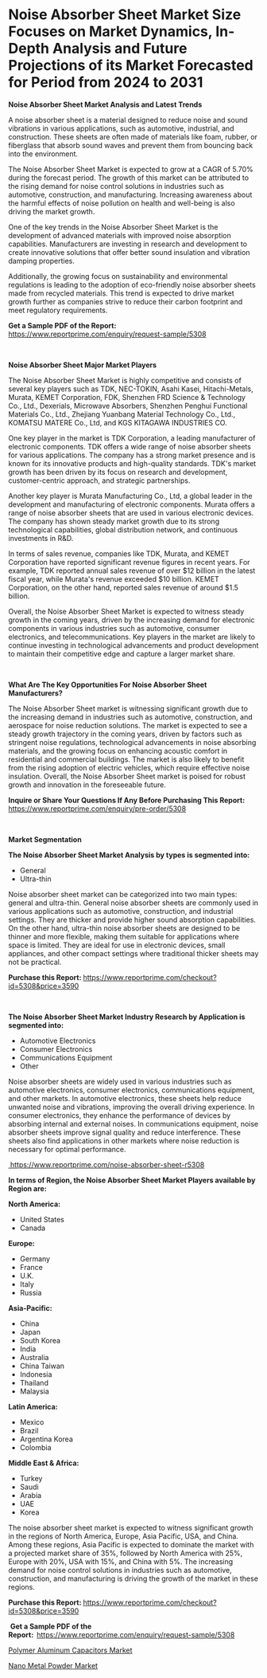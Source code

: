 <p><h1>Noise Absorber Sheet Market Size Focuses on Market Dynamics, In-Depth Analysis and Future Projections of its Market Forecasted for Period from 2024 to 2031</h1></p><p><strong>Noise Absorber Sheet Market Analysis and Latest Trends</strong></p>
<p><p>A noise absorber sheet is a material designed to reduce noise and sound vibrations in various applications, such as automotive, industrial, and construction. These sheets are often made of materials like foam, rubber, or fiberglass that absorb sound waves and prevent them from bouncing back into the environment.</p><p>The Noise Absorber Sheet Market is expected to grow at a CAGR of 5.70% during the forecast period. The growth of this market can be attributed to the rising demand for noise control solutions in industries such as automotive, construction, and manufacturing. Increasing awareness about the harmful effects of noise pollution on health and well-being is also driving the market growth.</p><p>One of the key trends in the Noise Absorber Sheet Market is the development of advanced materials with improved noise absorption capabilities. Manufacturers are investing in research and development to create innovative solutions that offer better sound insulation and vibration damping properties.</p><p>Additionally, the growing focus on sustainability and environmental regulations is leading to the adoption of eco-friendly noise absorber sheets made from recycled materials. This trend is expected to drive market growth further as companies strive to reduce their carbon footprint and meet regulatory requirements.</p></p>
<p><strong>Get a Sample PDF of the Report:&nbsp;</strong> <a href="https://www.reportprime.com/enquiry/request-sample/5308">https://www.reportprime.com/enquiry/request-sample/5308</a></p>
<p>&nbsp;</p>
<p><strong>Noise Absorber Sheet Major Market Players</strong></p>
<p><p>The Noise Absorber Sheet Market is highly competitive and consists of several key players such as TDK, NEC-TOKIN, Asahi Kasei, Hitachi-Metals, Murata, KEMET Corporation, FDK, Shenzhen FRD Science & Technology Co., Ltd., Dexerials, Microwave Absorbers, Shenzhen Penghui Functional Materials Co., Ltd., Zhejiang Yuanbang Material Technology Co., Ltd., KOMATSU MATERE Co., Ltd, and KGS KITAGAWA INDUSTRIES CO.</p><p>One key player in the market is TDK Corporation, a leading manufacturer of electronic components. TDK offers a wide range of noise absorber sheets for various applications. The company has a strong market presence and is known for its innovative products and high-quality standards. TDK's market growth has been driven by its focus on research and development, customer-centric approach, and strategic partnerships.</p><p>Another key player is Murata Manufacturing Co., Ltd, a global leader in the development and manufacturing of electronic components. Murata offers a range of noise absorber sheets that are used in various electronic devices. The company has shown steady market growth due to its strong technological capabilities, global distribution network, and continuous investments in R&D.</p><p>In terms of sales revenue, companies like TDK, Murata, and KEMET Corporation have reported significant revenue figures in recent years. For example, TDK reported annual sales revenue of over $12 billion in the latest fiscal year, while Murata's revenue exceeded $10 billion. KEMET Corporation, on the other hand, reported sales revenue of around $1.5 billion.</p><p>Overall, the Noise Absorber Sheet Market is expected to witness steady growth in the coming years, driven by the increasing demand for electronic components in various industries such as automotive, consumer electronics, and telecommunications. Key players in the market are likely to continue investing in technological advancements and product development to maintain their competitive edge and capture a larger market share.</p></p>
<p>&nbsp;</p>
<p><strong>What Are The Key Opportunities For Noise Absorber Sheet Manufacturers?</strong></p>
<p><p>The Noise Absorber Sheet market is witnessing significant growth due to the increasing demand in industries such as automotive, construction, and aerospace for noise reduction solutions. The market is expected to see a steady growth trajectory in the coming years, driven by factors such as stringent noise regulations, technological advancements in noise absorbing materials, and the growing focus on enhancing acoustic comfort in residential and commercial buildings. The market is also likely to benefit from the rising adoption of electric vehicles, which require effective noise insulation. Overall, the Noise Absorber Sheet market is poised for robust growth and innovation in the foreseeable future.</p></p>
<p><strong>Inquire or Share Your Questions If Any Before Purchasing This Report:</strong> <a href="https://www.reportprime.com/enquiry/pre-order/5308">https://www.reportprime.com/enquiry/pre-order/5308</a></p>
<p>&nbsp;</p>
<p><strong>Market Segmentation</strong></p>
<p><strong>The Noise Absorber Sheet Market Analysis by types is segmented into:</strong></p>
<p><ul><li>General</li><li>Ultra-thin</li></ul></p>
<p><p>Noise absorber sheet market can be categorized into two main types: general and ultra-thin. General noise absorber sheets are commonly used in various applications such as automotive, construction, and industrial settings. They are thicker and provide higher sound absorption capabilities. On the other hand, ultra-thin noise absorber sheets are designed to be thinner and more flexible, making them suitable for applications where space is limited. They are ideal for use in electronic devices, small appliances, and other compact settings where traditional thicker sheets may not be practical.</p></p>
<p><strong>Purchase this Report:&nbsp;</strong><a href="https://www.reportprime.com/checkout?id=5308&price=3590">https://www.reportprime.com/checkout?id=5308&price=3590</a></p>
<p>&nbsp;</p>
<p><strong>The Noise Absorber Sheet Market Industry Research by Application is segmented into:</strong></p>
<p><ul><li>Automotive Electronics</li><li>Consumer Electronics</li><li>Communications Equipment</li><li>Other</li></ul></p>
<p><p>Noise absorber sheets are widely used in various industries such as automotive electronics, consumer electronics, communications equipment, and other markets. In automotive electronics, these sheets help reduce unwanted noise and vibrations, improving the overall driving experience. In consumer electronics, they enhance the performance of devices by absorbing internal and external noises. In communications equipment, noise absorber sheets improve signal quality and reduce interference. These sheets also find applications in other markets where noise reduction is necessary for optimal performance.</p></p>
<p><a href="https://www.reportprime.com/noise-absorber-sheet-r5308">&nbsp;https://www.reportprime.com/noise-absorber-sheet-r5308</a></p>
<p><strong>In terms of Region, the Noise Absorber Sheet Market Players available by Region are:</strong></p>
<p>
    <p> <strong> North America: </strong>
        <ul>
            <li>United States</li>
            <li>Canada</li>
        </ul>
        </p> 
    <p> <strong> Europe: </strong>
        <ul>
            <li>Germany</li>
            <li>France</li>
            <li>U.K.</li>
            <li>Italy</li>
            <li>Russia</li>
        </ul>
        </p> 
    <p> <strong> Asia-Pacific: </strong>
        <ul>
            <li>China</li>
            <li>Japan</li>
            <li>South Korea</li>
            <li>India</li>
            <li>Australia</li>
            <li>China Taiwan</li>
            <li>Indonesia</li>
            <li>Thailand</li>
            <li>Malaysia</li>
        </ul>
        </p> 
    <p> <strong> Latin America: </strong>
        <ul>
            <li>Mexico</li>
            <li>Brazil</li>
            <li>Argentina Korea</li>
            <li>Colombia</li>
        </ul>
        </p> 
    <p> <strong> Middle East & Africa: </strong>
        <ul>
            <li>Turkey</li>
            <li>Saudi</li>
            <li>Arabia</li>
            <li>UAE</li>
            <li>Korea</li>
        </ul>
    </p>
    </p>
<p><p>The noise absorber sheet market is expected to witness significant growth in the regions of North America, Europe, Asia Pacific, USA, and China. Among these regions, Asia Pacific is expected to dominate the market with a projected market share of 35%, followed by North America with 25%, Europe with 20%, USA with 15%, and China with 5%. The increasing demand for noise control solutions in industries such as automotive, construction, and manufacturing is driving the growth of the market in these regions.</p></p>
<p><strong>Purchase this Report: </strong><a href="https://www.reportprime.com/checkout?id=5308&price=3590">https://www.reportprime.com/checkout?id=5308&price=3590</a></p>
<p>&nbsp;<strong>Get a Sample PDF of the Report:&nbsp;&nbsp;</strong><a href="https://www.reportprime.com/enquiry/request-sample/5308">https://www.reportprime.com/enquiry/request-sample/5308</a></p>
<p><strong></strong></p>
<p><p><a href="https://github.com/gladysalidde/Market-Research-Report-List-2/blob/main/polymer-aluminum-capacitors-market.md">Polymer Aluminum Capacitors Market</a></p><p><a href="https://issuu.com/reportprime-2/docs/nano-metal-powder-market-size-2030._fd918b675e4e3a">Nano Metal Powder Market</a></p></p>